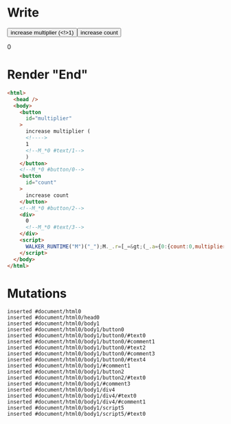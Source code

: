 # Write
  <button id=multiplier>increase multiplier (<!>1<!--M_*0 #text/1-->)</button><!--M_*0 #button/0--><button id=count>increase count</button><!--M_*0 #button/2--><div>0<!--M_*0 #text/3--></div><script>WALKER_RUNTIME("M")("_");M._.r=[_=>(_.a={0:{count:0,multiplier:1}}),0,"__tests__/template.marko_0_count",0,"__tests__/template.marko_0_multiplier",0];M._.w()</script>


# Render "End"
```html
<html>
  <head />
  <body>
    <button
      id="multiplier"
    >
      increase multiplier (
      <!---->
      1
      <!--M_*0 #text/1-->
      )
    </button>
    <!--M_*0 #button/0-->
    <button
      id="count"
    >
      increase count
    </button>
    <!--M_*0 #button/2-->
    <div>
      0
      <!--M_*0 #text/3-->
    </div>
    <script>
      WALKER_RUNTIME("M")("_");M._.r=[_=&gt;(_.a={0:{count:0,multiplier:1}}),0,"__tests__/template.marko_0_count",0,"__tests__/template.marko_0_multiplier",0];M._.w()
    </script>
  </body>
</html>
```

# Mutations
```
inserted #document/html0
inserted #document/html0/head0
inserted #document/html0/body1
inserted #document/html0/body1/button0
inserted #document/html0/body1/button0/#text0
inserted #document/html0/body1/button0/#comment1
inserted #document/html0/body1/button0/#text2
inserted #document/html0/body1/button0/#comment3
inserted #document/html0/body1/button0/#text4
inserted #document/html0/body1/#comment1
inserted #document/html0/body1/button2
inserted #document/html0/body1/button2/#text0
inserted #document/html0/body1/#comment3
inserted #document/html0/body1/div4
inserted #document/html0/body1/div4/#text0
inserted #document/html0/body1/div4/#comment1
inserted #document/html0/body1/script5
inserted #document/html0/body1/script5/#text0
```